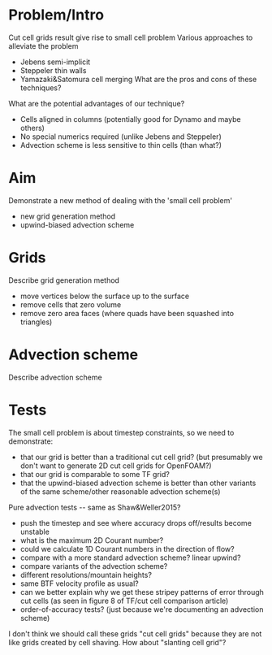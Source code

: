 Problem/Intro
=============
Cut cell grids result give rise to small cell problem
Various approaches to alleviate the problem
- Jebens semi-implicit
- Steppeler thin walls
- Yamazaki&Satomura cell merging
What are the pros and cons of these techniques?

What are the potential advantages of our technique?
- Cells aligned in columns (potentially good for Dynamo and maybe others)
- No special numerics required (unlike Jebens and Steppeler)
- Advection scheme is less sensitive to thin cells (than what?)

Aim
===
Demonstrate a new method of dealing with the 'small cell problem'
- new grid generation method
- upwind-biased advection scheme

Grids
=====
Describe grid generation method
- move vertices below the surface up to the surface
- remove cells that zero volume
- remove zero area faces (where quads have been squashed into triangles)

Advection scheme
================
Describe advection scheme

Tests
=====
The small cell problem is about timestep constraints, so we need to demonstrate:
- that our grid is better than a traditional cut cell grid? (but presumably we don't want to generate 2D cut cell grids for OpenFOAM?)
- that our grid is comparable to some TF grid?
- that the upwind-biased advection scheme is better than other variants of the same scheme/other reasonable advection scheme(s)

Pure advection tests -- same as Shaw&Weller2015?
- push the timestep and see where accuracy drops off/results become unstable
- what is the maximum 2D Courant number?
- could we calculate 1D Courant numbers in the direction of flow?
- compare with a more standard advection scheme? linear upwind?
- compare variants of the advection scheme?
- different resolutions/mountain heights?
- same BTF velocity profile as usual?
- can we better explain why we get these stripey patterns of error through cut cells (as seen in figure 8 of TF/cut cell comparison article)
- order-of-accuracy tests? (just because we're documenting an advection scheme)

I don't think we should call these grids "cut cell grids" because they are not like grids created by cell shaving.  How about "slanting cell grid"?
